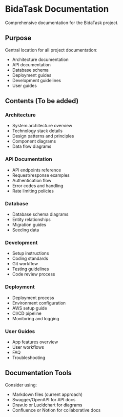 # BidaTask Documentation

Comprehensive documentation for the BidaTask project.

## Purpose
Central location for all project documentation:
- Architecture documentation
- API documentation
- Database schema
- Deployment guides
- Development guidelines
- User guides

## Contents (To be added)

### Architecture
- System architecture overview
- Technology stack details
- Design patterns and principles
- Component diagrams
- Data flow diagrams

### API Documentation
- API endpoints reference
- Request/response examples
- Authentication flow
- Error codes and handling
- Rate limiting policies

### Database
- Database schema diagrams
- Entity relationships
- Migration guides
- Seeding data

### Development
- Setup instructions
- Coding standards
- Git workflow
- Testing guidelines
- Code review process

### Deployment
- Deployment process
- Environment configuration
- AWS setup guide
- CI/CD pipeline
- Monitoring and logging

### User Guides
- App features overview
- User workflows
- FAQ
- Troubleshooting

## Documentation Tools
Consider using:
- Markdown files (current approach)
- Swagger/OpenAPI for API docs
- Draw.io or Lucidchart for diagrams
- Confluence or Notion for collaborative docs
